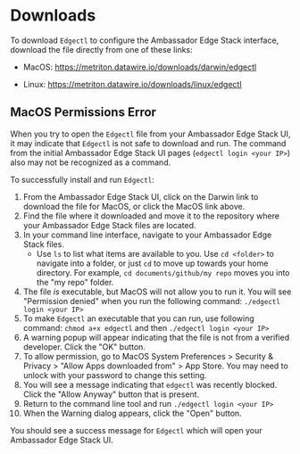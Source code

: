 # Downloads

To download `Edgectl` to configure the Ambassador Edge Stack interface, download the file directly from one of these links:

* MacOS: https://metriton.datawire.io/downloads/darwin/edgectl

* Linux: https://metriton.datawire.io/downloads/linux/edgectl

## MacOS Permissions Error

When you try to open the `Edgectl` file from your Ambassador Edge Stack UI, it may indicate that `Edgectl` is not safe to download and run. The command from the initial Ambassador Edge Stack UI pages (`edgectl login <your IP>`) also may not be recognized as a command.

To successfully install and run `Edgectl`:

1. From the Ambassador Edge Stack UI, click on the Darwin link to download the file for MacOS, or click the MacOS link above.
2. Find the file where it downloaded and move it to the repository where your Ambassador Edge Stack files are located.
3. In your command line interface, navigate to your Ambassador Edge Stack files.
    * Use `ls` to list what items are available to you. Use `cd <folder>` to navigate into a folder, or just `cd` to move up towards your home directory. For example, `cd documents/github/my repo` moves you into the "my repo" folder.
4. The file *is* executable, but MacOS will not allow you to run it. You will see "Permission denied" when you run the following command: `./edgectl login <your IP>`
5. To make `Edgectl` an executable that you can run, use following command: `chmod a+x edgectl` and then `./edgectl login <your IP>`
6. A warning popup will appear indicating that the file is not from a verified developer. Click the "OK" button.
7. To allow permission, go to MacOS System Preferences > Security & Privacy > "Allow Apps downloaded from" > App Store. You may need to unlock with your password to change this setting.
8. You will see a message indicating that `edgectl` was recently blocked. Click the "Allow Anyway" button that is present.
9. Return to the command line tool and run `./edgectl login <your IP>`
10. When the Warning dialog appears, click the "Open" button.

You should see a success message for `Edgectl` which will open your Ambassador Edge Stack UI.

